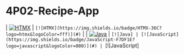# 4P02-Recipe-App

| [![HTMX](https://img.shields.io/badge/HTMX-36C?logo=htmx&logoColor=fff)](#) | `[![HTMX](https://img.shields.io/badge/HTMX-36C?logo=htmx&logoColor=fff)](#)` |
| [![Java](https://img.shields.io/badge/Java-%23ED8B00.svg?logo=openjdk&logoColor=white)](#) | `[![Java]
| [![JavaScript](https://img.shields.io/badge/JavaScript-F7DF1E?logo=javascript&logoColor=000)](#) | `[![JavaScript]
